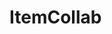 # ItemCollab

<div id="sprites"></div>
<script>
  async function fetchImages() {
    const response = await fetch('https://api.github.com/repos/MilesFarber/ItemCollab/contents/items');
    const data = await response.json();
    const pngFiles = data.filter(file => file.name.endsWith('.png'));
    const sprites = document.getElementById('sprites');
    pngFiles.forEach(file => {
      const img = new Image();
      img.onload = function() {
        console.log('Checking if image is 16x16');
        if(img.width === 16 && img.height === 16) {
          console.log(file.name + ' is 16x16');
          sprites.appendChild(img);
        } else {
          console.log(file.name + ' is not 16x16');
        }
      };
      img.src = file.download_url;
      img.alt = file.name;
    });
  }
  window.onload = fetchImages;
</script>
